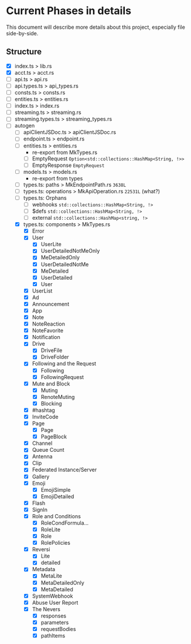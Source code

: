 # Current Phases in details
This document will describe more details about this project, especially file side-by-side.

## Structure
- [x] index.ts > lib.rs
- [x] acct.ts > acct.rs
- [ ] api.ts > api.rs
- [ ] api.types.ts > api_types.rs
- [ ] consts.ts > consts.rs
- [ ] entities.ts > entities.rs
- [ ] index.ts > index.rs
- [ ] streaming.ts > streaming.rs
- [ ] streaming.types.ts > streaming_types.rs
- [ ] autogen
  - [ ] apiClientJSDoc.ts > apiClientJSDoc.rs
  - [ ] endpoint.ts > endpoint.rs
  - [ ] entities.ts > entities.rs
    - re-export from MkTypes.rs
    - [ ] EmptyRequest `Option<std::collections::HashMap<String, !>>`
    - [ ] EmptyResponse `EmptyRequest`
  - [ ] models.ts > models.rs
    - re-export from types
  - [ ] types.ts: paths > MkEndpointPath.rs `3638L`
  - [ ] types.ts: operations > MkApiOperation.rs `22531L` (what?)
  - [ ] types.ts: Orphans
    - [ ] webhooks `std::collections::HashMap<String, !>`
    - [ ] $defs `std::collections::HashMap<String, !>`
    - [ ] external `std::collections::HashMap<string, !>`
  - [x] types.ts: components > MkTypes.rs
    - [x] Error
    - [x] User
      - [x] UserLite
      - [x] UserDetailedNotMeOnly
      - [x] MeDetailedOnly
      - [x] UserDetailedNotMe
      - [x] MeDetailed
      - [x] UserDetailed
      - [x] User
    - [x] UserList
    - [x] Ad
    - [x] Announcement
    - [x] App
    - [x] Note
    - [x] NoteReaction
    - [x] NoteFavorite
    - [x] Notification
    - [x] Drive
      - [x] DriveFile
      - [x] DriveFolder
    - [x] Following and the Request
      - [x] Following
      - [x] FollowingRequest
    - [x] Mute and Block
      - [x] Muting
      - [x] RenoteMuting
      - [x] Blocking
    - [x] #hashtag
    - [x] InviteCode
    - [x] Page
      - [x] Page
      - [x] PageBlock
    - [x] Channel
    - [x] Queue Count
    - [x] Antenna
    - [x] Clip
    - [x] Federated Instance/Server
    - [x] Gallery
    - [x] Emoji
      - [x] EmojiSimple
      - [x] EmojiDetailed
    - [x] Flash
    - [x] SignIn
    - [x] Role and Conditions
      - [x] RoleCondFormula...
      - [x] RoleLite
      - [x] Role
      - [x] RolePolicies
    - [x] Reversi
      - [x] Lite
      - [x] detailed
    - [x] Metadata
      - [x] MetaLite
      - [x] MetaDetailedOnly
      - [x] MetaDetailed
    - [x] SystemWebhook
    - [x] Abuse User Report
    - [x] The Nevers
      - [x] responses
      - [x] parameters
      - [x] requestBodies
      - [x] pathItems
